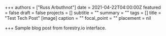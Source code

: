 +++
authors = ["Russ Arbuthnot"]
date = 2021-04-22T04:00:00Z
featured = false
draft = false
projects = []
subtitle = ""
summary = ""
tags = []
title = "Test Tech Post"
[image]
caption = ""
focal_point = ""
placement = nil

+++
Sample blog post from forestry.io interface.
